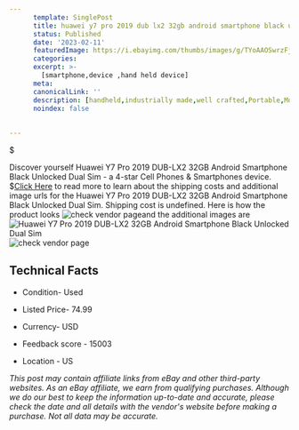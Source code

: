 ```yaml
---
      template: SinglePost
      title: huawei y7 pro 2019 dub lx2 32gb android smartphone black unlocked dual sim
      status: Published
      date: '2023-02-11'
      featuredImage: https://i.ebayimg.com/thumbs/images/g/TYoAAOSwrzFj19t~/s-l225.jpg
      categories: 
      excerpt: >-
        [smartphone,device ,hand held device]
      meta:
      canonicalLink: ''
      description: [handheld,industrially made,well crafted,Portable,Mobile,Compact,Convenient,Lightweight,Maneuverable,Man-portable,Miniature,Carriable,Hand-held,Light,Holdable,Transportable,Mobile device,Pocket-sized,On-the-go,Wireless,Cordless,Compact size,Convenient size, smartphone,device ,hand held device]
      noindex: false
      
        
---
```

$

Discover yourself Huawei Y7 Pro 2019 DUB-LX2 32GB Android Smartphone Black Unlocked Dual Sim - a 4-star Cell Phones & Smartphones device.
$[Click Here](https://www.ebay.com/itm/175559954003?hash=item28e0304e53%3Ag%3ATYoAAOSwrzFj19t%7E&mkevt=1&mkcid=1&mkrid=711-53200-19255-0&campid=%253CePNCampaignId%253E&customid=%253CreferenceId%253E&toolid=10049) to read more to learn about the shipping costs and additional image urls for the Huawei Y7 Pro 2019 DUB-LX2 32GB Android Smartphone Black Unlocked Dual Sim. Shipping cost is undefined. Here is how the product looks ![check vendor page](https://i.ebayimg.com/thumbs/images/g/TYoAAOSwrzFj19t~/s-l225.jpg)and the additional images are![Huawei Y7 Pro 2019 DUB-LX2 32GB Android Smartphone Black Unlocked Dual Sim](https://i.ebayimg.com/images/g/TYoAAOSwrzFj19t~/s-l1600.jpg)![check vendor page](https://origin-galleryplus.ebayimg.com/ws/web/175559954003_2_0_1/225x225.jpg,https://origin-galleryplus.ebayimg.com/ws/web/175559954003_3_0_1/225x225.jpg,https://origin-galleryplus.ebayimg.com/ws/web/175559954003_4_0_1/225x225.jpg,https://origin-galleryplus.ebayimg.com/ws/web/175559954003_5_0_1/225x225.jpg,https://origin-galleryplus.ebayimg.com/ws/web/175559954003_6_0_1/225x225.jpg,https://origin-galleryplus.ebayimg.com/ws/web/175559954003_7_0_1/225x225.jpg,https://origin-galleryplus.ebayimg.com/ws/web/175559954003_8_0_1/225x225.jpg)



 ## Technical Facts 



     
      

 - Condition- Used 


      

 - Listed Price- 74.99 


      

 - Currency- USD 


      

 - Feedback score - 15003 


      

 - Location - US 


      
      

 *_This post may contain affiliate links from eBay and other third-party websites. As an eBay affiliate, we earn from qualifying purchases. Although we do our best to keep the information up-to-date and accurate, please check the date and all details with the vendor's website before making a purchase. Not all data may be accurate._*






